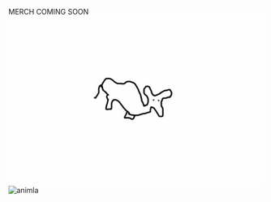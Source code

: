 MERCH COMING SOON
![animla](images/animla2.png "animla")
![animla](images/animla-invincible.gif "animla does not die")
